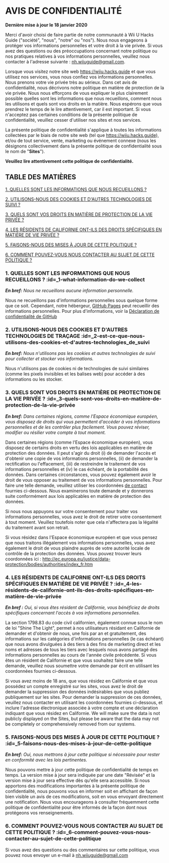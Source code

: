 # AVIS DE CONFIDENTIALITÉ

**Dernière mise à jour le 18 janvier 2020**


Merci d'avoir choisi de faire partie de notre communauté à Wii U Hacks Guide ("société", "nous", "notre" ou "nos"). Nous nous engageons à protéger vos informations personnelles et votre droit à la vie privée. Si vous avez des questions ou des préoccupations concernant notre politique ou nos pratiques relatives à vos informations personnelles, veuillez nous contacter à l'adresse suivante : nh.wiiuguide@gmail.com.

Lorsque vous visitez notre site web https://wiiu.hacks.guide et que vous utilisez nos services, vous nous confiez vos informations personnelles. Nous prenons votre vie privée très au sérieux. Dans cet avis de confidentialité, nous décrivons notre politique en matière de protection de la vie privée. Nous nous efforçons de vous expliquer le plus clairement possible quelles sont les informations que nous recueillons, comment nous les utilisons et quels sont vos droits en la matière. Nous espérons que vous prendrez le temps de le lire attentivement, car il est important. Si vous n'acceptez pas certaines conditions de la présente politique de confidentialité, veuillez cesser d'utiliser nos sites et nos services.

La présente politique de confidentialité s'applique à toutes les informations collectées par le biais de notre site web (tel que https://wiiu.hacks.guide), et/ou de tout service, vente, marketing ou événement connexe (nous les désignons collectivement dans la présente politique de confidentialité sous le nom de "**Sites**").

**Veuillez lire attentivement cette politique de confidentialité.**


## TABLE DES MATIÈRES

[1. QUELLES SONT LES INFORMATIONS QUE NOUS RECUEILLONS ?](privacy-policy?id=_1-what-information-do-we-collect)

[2. UTILISONS-NOUS DES COOKIES ET D'AUTRES TECHNOLOGIES DE SUIVI ?](privacy-policy?id=_2-do-we-use-cookies-and-other-tracking-technologies)

[3. QUELS SONT VOS DROITS EN MATIÈRE DE PROTECTION DE LA VIE PRIVÉE ?](privacy-policy?id=_3-what-are-your-privacy-rights)

[4. LES RÉSIDENTS DE CALIFORNIE ONT-ILS DES DROITS SPÉCIFIQUES EN MATIÈRE DE VIE PRIVÉE ?](privacy-policy?id=_4-do-california-residents-have-specific-privacy-rights)

[5. FAISONS-NOUS DES MISES À JOUR DE CETTE POLITIQUE ?](privacy-policy?id=_5-do-we-make-updates-to-this-policy)

[6. COMMENT POUVEZ-VOUS NOUS CONTACTER AU SUJET DE CETTE POLITIQUE ?](privacy-policy?id=_6-how-can-you-contact-us-about-this-policy)



### 1. QUELLES SONT LES INFORMATIONS QUE NOUS RECUEILLONS ? :id=_1-what-information-do-we-collect

***En bref:*** *Nous ne recueillons aucune information personnelle.*

Nous ne recueillons pas d'informations personnelles sous quelque forme que ce soit. Cependant, notre hébergeur, [GitHub Pages](https://pages.github.com/) peut recueillir des informations personnelles. Pour plus d'informations, voir la [Déclaration de confidentialité de GitHub](https://help.github.com/en/github/site-policy/github-privacy-statement)


### 2. UTILISONS-NOUS DES COOKIES ET D'AUTRES TECHNOLOGIES DE TRAÇAGE :id=_2-est-ce-que-nous-utilisons-des-cookies-et-d'autres-technologies_de_suivi
***En bref:*** *Nous n'utilisons pas les cookies et autres technologies de suivi pour collecter et stocker vos informations.*

Nous n'utilisons pas de cookies ni de technologies de suivi similaires (comme les pixels invisibles et les balises web) pour accéder à des informations ou les stocker.


### 3. QUELS SONT VOS DROITS EN MATIÈRE DE PROTECTION DE LA VIE PRIVÉE ? :id=_3-quels-sont-vos-droits-en-matière-de-protection-de-la-vie-privée

***En bref:*** *Dans certaines régions, comme l'Espace économique européen, vous disposez de droits qui vous permettent d'accéder à vos informations personnelles et de les contrôler plus facilement. Vous pouvez réviser, modifier ou résilier votre compte à tout moment.*

Dans certaines régions (comme l'Espace économique européen), vous disposez de certains droits en vertu des lois applicables en matière de protection des données. Il peut s'agir du droit (i) de demander l'accès et d'obtenir une copie de vos informations personnelles, (ii) de demander la rectification ou l'effacement, (iii) de restreindre le traitement de vos informations personnelles et (iv) le cas échéant, de la portabilité des données. Dans certaines circonstances, vous pouvez également avoir le droit de vous opposer au traitement de vos informations personnelles. Pour faire une telle demande, veuillez utiliser les coordonnées [de contact](privacy-policy?id=_6-how-can-you-contact-us-about-this-policy) fournies ci-dessous. Nous examinerons toute demande et y donnerons suite conformément aux lois applicables en matière de protection des données.

Si nous nous appuyons sur votre consentement pour traiter vos informations personnelles, vous avez le droit de retirer votre consentement à tout moment. Veuillez toutefois noter que cela n'affectera pas la légalité du traitement avant son retrait.

Si vous résidez dans l'Espace économique européen et que vous pensez que nous traitons illégalement vos informations personnelles, vous avez également le droit de vous plaindre auprès de votre autorité locale de contrôle de la protection des données. Vous pouvez trouver leurs coordonnées ici : http://ec.europa.eu/justice/data-protection/bodies/authorities/index_fr.htm


### 4. LES RÉSIDENTS DE CALIFORNIE ONT-ILS DES DROITS SPÉCIFIQUES EN MATIÈRE DE VIE PRIVÉE ? :id=_4-les-résidents-de-californie-ont-ils-des-droits-spécifiques-en-matière-de-vie-privée

***En bref :*** *Oui, si vous êtes résident de Californie, vous bénéficiez de droits spécifiques concernant l'accès à vos informations personnelles.*

La section 1798.83 du code civil californien, également connue sous le nom de loi "Shine The Light", permet à nos utilisateurs résidant en Californie de demander et d'obtenir de nous, une fois par an et gratuitement, des informations sur les catégories d'informations personnelles (le cas échéant) que nous avons divulguées à des tiers à des fins de marketing direct et les noms et adresses de tous les tiers avec lesquels nous avons partagé des informations personnelles au cours de l'année civile précédente. Si vous êtes un résident de Californie et que vous souhaitez faire une telle demande, veuillez nous soumettre votre demande par écrit en utilisant les coordonnées fournies ci-dessous.

Si vous avez moins de 18 ans, que vous résidez en Californie et que vous possédez un compte enregistré sur les sites, vous avez le droit de demander la suppression des données indésirables que vous publiez publiquement sur les sites. Pour demander la suppression de ces données, veuillez nous contacter en utilisant les coordonnées fournies ci-dessous, et inclure l'adresse électronique associée à votre compte et une déclaration indiquant que vous résidez en Californie. We will make sure the data is not publicly displayed on the Sites, but please be aware that the data may not be completely or comprehensively removed from our systems.


### 5. FAISONS-NOUS DES MISES À JOUR DE CETTE POLITIQUE ? :id=_5-faisons-nous-des-mises-à-jour-de-cette-politique

***En bref:*** *Oui, nous mettrons à jour cette politique si nécessaire pour rester en conformité avec les lois pertinentes.*

Nous pouvons mettre à jour cette politique de confidentialité de temps en temps. La version mise à jour sera indiquée par une date "Révisée" et la version mise à jour sera effective dès qu'elle sera accessible. Si nous apportons des modifications importantes à la présente politique de confidentialité, nous pouvons vous en informer soit en affichant de façon bien visible un avis de ces modifications, soit en vous envoyant directement une notification. Nous vous encourageons à consulter fréquemment cette politique de confidentialité pour être informés de la façon dont nous protégeons vos renseignements.


### 6. COMMENT POUVEZ-VOUS NOUS CONTACTER AU SUJET DE CETTE POLITIQUE ? :id=_6-comment-pouvez-vous-nous-contacter-au-sujet-de-cette-politique

Si vous avez des questions ou des commentaires sur cette politique, vous pouvez nous envoyer un e-mail à nh.wiiuguide@gmail.com